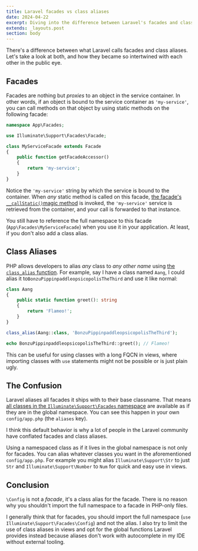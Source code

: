 ```yaml
---
title: Laravel facades vs class aliases
date: 2024-04-22
excerpt: Diving into the difference between Laravel's facades and class aliases.
extends: _layouts.post
section: body
---
```


There's a difference between what Laravel calls facades and class aliases. Let's
take a look at both, and how they became so intertwined with each other in the
public eye.

## Facades
Facades are nothing but _proxies_ to an object in the service container. In
other words, if an object is bound to the service container as `'my-service'`,
you can call methods on that object by using static methods on the following
facade:

```php
namespace App\Facades;

use Illuminate\Support\Facades\Facade;

class MyServiceFacade extends Facade
{
    public function getFacadeAccessor()
    {
	    return 'my-service';
    }
}
```

Notice the `'my-service'` string by which the service is bound to the container.
When _any_ static method is called on this facade, 
[the facade's `__callStatic()`magic method](https://github.com/laravel/framework/blob/428f86d2734d7ce4a40b3826bf78500c395b419d/src/Illuminate/Support/Facades/Facade.php#L349-L358) is invoked, the `'my-service'`
service is retrieved from the container, and your call is forwarded to that
instance.

You still have to reference the full namespace to this facade (`App\Facades\MyServiceFacade`) 
when you use it in your application. At least, if you don't also add a class alias.

## Class Aliases
PHP allows developers to alias _any_ class to _any other name_ using 
[the `class_alias` function](https://www.php.net/manual/en/function.class-alias.php). For example, say I have a class named `Aang`,
I could alias it to`BonzuPippinpaddleopsicopolisTheThird` and use it like normal:

```php
class Aang
{
	public static function greet(): string
	{
		return 'Flameo!';
	}
}

class_alias(Aang::class, 'BonzuPippinpaddleopsicopolisTheThird');

echo BonzuPippinpaddleopsicopolisTheThird::greet(); // Flameo!
```

This can be useful for using classes with a long FQCN in views, where importing
classes with `use` statements might not be possible or is just plain ugly.

## The Confusion
Laravel aliases all facades it ships with to their base classname. That means
[all classes in the `Illuminate\Support\Facades` namespace](https://github.com/laravel/framework/tree/428f86d2734d7ce4a40b3826bf78500c395b419d/src/Illuminate/Support/Facades) are available
as if they are in the global namespace. You can see this happen in your own
`config/app.php` (the `aliases` key).

I think this default behavior is why a lot of people in the Laravel community have
conflated facades and class aliases.

Using a namespaced class as if it lives in the global namespace is not only for
facades. You can alias whatever classes you want in the aforementioned `config/app.php`.
For example you might alias `Illuminate\Support\Str` to just `Str` and
`Illuminate\Support\Number` to `Num` for quick and easy use in views.

## Conclusion
`\Config` is not a _facade_, it's a class alias for the facade. There is no reason
why you shouldn't import the full namespace to a facade in PHP-only files.

I generally think that for facades, you should import the full namespace 
(`use Illuminate\Support\Facades\Config`) and not the alias. I also try to limit
the use of class aliases in views and opt for the global functions Laravel provides
instead because aliases don't work with autocomplete in my IDE without external
tooling.
